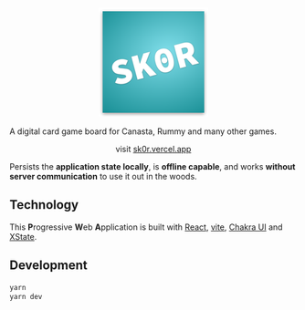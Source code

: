 <p align="center">
  <img src="https://github.com/TimKolberger/skor/blob/main/public/android-chrome-192x192.png?raw=true"  alt="SK0R logo" />
</p>

A digital card game board for Canasta, Rummy and many other games.

<p align="center">
visit <a href="https://sk0r.vercel.app" target="_blank">sk0r.vercel.app</a>
</p>

Persists the **application state locally**, is **offline capable**, and works
**without server communication** to use it out in the woods.

## Technology

This **P**rogressive **W**eb **A**pplication is built with
[React](https://github.com/facebook/react),
[vite](https://github.com/vitejs/vite/),
[Chakra UI](https://github.com/chakra-ui/chakra-ui) and
[XState](https://github.com/statelyai/xstate).

## Development

```shell
yarn
yarn dev
```
